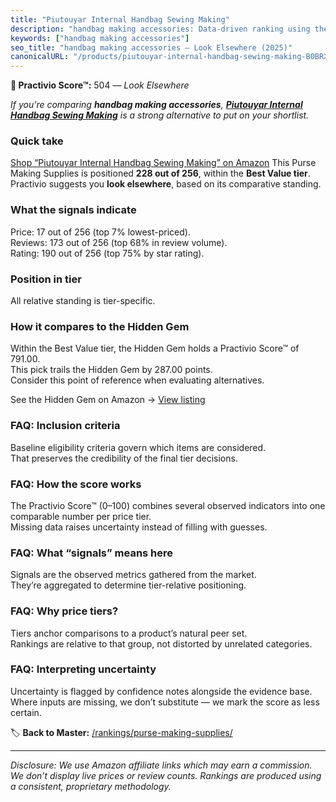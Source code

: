 ```yaml
---
title: "Piutouyar Internal Handbag Sewing Making"
description: "handbag making accessories: Data-driven ranking using the Practivio Score™. Positioned by quality, value, demand, findability, momentum."
keywords: ["handbag making accessories"]
seo_title: "handbag making accessories — Look Elsewhere (2025)"
canonicalURL: "/products/piutouyar-internal-handbag-sewing-making-B0BRX6SGYF/"
---
```


**🚫 Practivio Score™:** 504 — _Look Elsewhere_


*If you're comparing **handbag making accessories**, **[Piutouyar Internal Handbag Sewing Making](https://www.amazon.com/dp/B0BRX6SGYF?tag=practivio-20)** is a strong alternative to put on your shortlist.*
### Quick take
[Shop “Piutouyar Internal Handbag Sewing Making” on Amazon](https://www.amazon.com/dp/B0BRX6SGYF?tag=practivio-20)
This Purse Making Supplies is positioned **228 out of 256**, within the **Best Value tier**.  
Practivio suggests you **look elsewhere**, based on its comparative standing.

### What the signals indicate
Price: 17 out of 256 (top 7% lowest-priced).  
Reviews: 173 out of 256 (top 68% in review volume).  
Rating: 190 out of 256 (top 75% by star rating).  

### Position in tier
All relative standing is tier-specific.

### How it compares to the Hidden Gem
Within the Best Value tier, the Hidden Gem holds a Practivio Score™ of 791.00.  
This pick trails the Hidden Gem by 287.00 points.  
Consider this point of reference when evaluating alternatives.  

See the Hidden Gem on Amazon → [View listing](https://www.amazon.com/dp/B01LXK8FAM?tag=practivio-20)

### FAQ: Inclusion criteria
Baseline eligibility criteria govern which items are considered.  
That preserves the credibility of the final tier decisions.

### FAQ: How the score works
The Practivio Score™ (0–100) combines several observed indicators into one comparable number per price tier.  
Missing data raises uncertainty instead of filling with guesses.

### FAQ: What “signals” means here
Signals are the observed metrics gathered from the market.  
They’re aggregated to determine tier-relative positioning.

### FAQ: Why price tiers?
Tiers anchor comparisons to a product’s natural peer set.  
Rankings are relative to that group, not distorted by unrelated categories.

### FAQ: Interpreting uncertainty
Uncertainty is flagged by confidence notes alongside the evidence base.  
Where inputs are missing, we don’t substitute — we mark the score as less certain.


🏷️ **Back to Master:** [/rankings/purse-making-supplies/](/rankings/purse-making-supplies/)

---
_Disclosure: We use Amazon affiliate links which may earn a commission. We don’t display live prices or review counts. Rankings are produced using a consistent, proprietary methodology._

